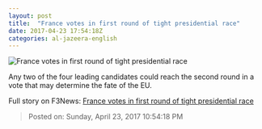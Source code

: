 ```yaml
---
layout: post
title:  "France votes in first round of tight presidential race"
date: 2017-04-23 17:54:18Z
categories: al-jazeera-english
---
```


![France votes in first round of tight presidential race](http://www.aljazeera.com/mritems/Images/2017/4/23/f4ea87c6cb16452b94f0c174d7719be6_18.jpg)

Any two of the four leading candidates could reach the second round in a vote that may determine the fate of the EU.


Full story on F3News: [France votes in first round of tight presidential race](http://www.f3nws.com/n/dpBkmD)

> Posted on: Sunday, April 23, 2017 10:54:18 PM
